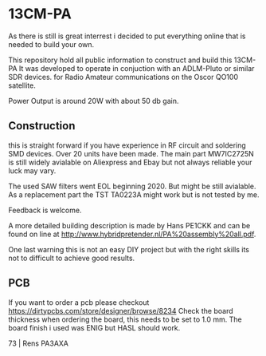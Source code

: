 # 13CM-PA

As there is still is great interrest i decided to put everything online that is
needed to build your own.

This repository hold all public information to construct and build this 13CM-PA
It was developed to operate in conjuction with an ADLM-Pluto or similar SDR devices.
for Radio Amateur communications on the Oscor QO100 satellite.

Power Output is around 20W with about 50 db gain.

## Construction

this is straight forward if you have experience in RF circuit and soldering SMD devices.
Over 20 units have been made. The main part MW7IC2725N is still widely avialable on 
Aliexpress and Ebay but not always reliable your luck may vary.

The used SAW filters went EOL beginning 2020. But might be still avialable.
As a replacement part the TST TA0223A might work but is not tested by me.

Feedback is welcome.

A more detailed building description is made by Hans PE1CKK and can be found
on line at http://www.hybridpretender.nl/PA%20assembly%20all.pdf.

One last warning this is not an easy DIY project but with the right skills its not
to difficult to achieve good results.


## PCB

If you want to order a pcb please checkout https://dirtypcbs.com/store/designer/browse/8234
Check the board thickness when ordering the board, this needs to be set to 1.0 mm.
The board finish i used was ENIG but HASL should work.

73 | Rens PA3AXA
